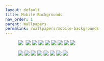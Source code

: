 ```yaml
---
layout: default
title: Mobile Backgrounds
nav_order: 1
parent: Wallpapers
permalink: /wallpapers/mobile-backgrounds
---
```


<div class="container">
  <div class="gallery">
    <figure class="gallery__item gallery__item--1">
      <a href="https://raw.githubusercontent.com/The-Back-Room/Wallpapers/refs/heads/main/mobile/Windows%2011/Windows%2011%20(1).png" target="_blank">
        <img src="https://raw.githubusercontent.com/The-Back-Room/Wallpapers/refs/heads/main/mobile/Windows%2011/Windows%2011%20(1).png" class="gallery__img"></a>
      <a href="https://raw.githubusercontent.com/The-Back-Room/Wallpapers/refs/heads/main/mobile/Windows%2011/Windows%2011%20(2).png" target="_blank">
        <img scr="https://raw.githubusercontent.com/The-Back-Room/Wallpapers/refs/heads/main/mobile/Windows%2011/Windows%2011%20(2).png" class="gallery__img"></a>
      <a href="https://raw.githubusercontent.com/The-Back-Room/Wallpapers/refs/heads/main/mobile/Windows%2011/Windows%2011%20(3).png" target="_blank">
        <img src="https://raw.githubusercontent.com/The-Back-Room/Wallpapers/refs/heads/main/mobile/Windows%2011/Windows%2011%20(3).png" class="gallery__img"></a>
      <a href="https://raw.githubusercontent.com/The-Back-Room/Wallpapers/refs/heads/main/mobile/Windows%2011/Windows%2011%20(4).png" target="_blank">
        <img src="https://raw.githubusercontent.com/The-Back-Room/Wallpapers/refs/heads/main/mobile/Windows%2011/Windows%2011%20(4).png" class="gallery__img"></a>
      <a href="https://raw.githubusercontent.com/The-Back-Room/Wallpapers/refs/heads/main/mobile/Windows%2011/Windows%2011%20(5).png" target="_blank">
        <img src="https://raw.githubusercontent.com/The-Back-Room/Wallpapers/refs/heads/main/mobile/Windows%2011/Windows%2011%20(5).png" class="gallery__img"></a>
      <a href="https://raw.githubusercontent.com/The-Back-Room/Wallpapers/refs/heads/main/mobile/Windows%2011/Windows%2011%20(6).png" target="_blank">
        <img src="https://raw.githubusercontent.com/The-Back-Room/Wallpapers/refs/heads/main/mobile/Windows%2011/Windows%2011%20(6).png" class="gallery__img"></a>
      <a href="https://raw.githubusercontent.com/The-Back-Room/Wallpapers/refs/heads/main/mobile/Windows%2011/Windows%2011%20(7).png" target="_blank">
        <img src="https://raw.githubusercontent.com/The-Back-Room/Wallpapers/refs/heads/main/mobile/Windows%2011/Windows%2011%20(7).png" class="gallery__img"></a>
      <a href="https://raw.githubusercontent.com/The-Back-Room/Wallpapers/refs/heads/main/mobile/Windows%2011/Windows%2011%20(8).png" target="_blank">
        <img src="https://raw.githubusercontent.com/The-Back-Room/Wallpapers/refs/heads/main/mobile/Windows%2011/Windows%2011%20(8).png" class="gallery__img"></a>
      <a href="https://raw.githubusercontent.com/The-Back-Room/Wallpapers/refs/heads/main/mobile/Windows%2011/Windows%2011%20(9).png" target="_blank">
        <img src="https://raw.githubusercontent.com/The-Back-Room/Wallpapers/refs/heads/main/mobile/Windows%2011/Windows%2011%20(9).png" class="gallery__img"></a>
      <a href="https://raw.githubusercontent.com/The-Back-Room/Wallpapers/refs/heads/main/mobile/Windows%2011/Windows%2011%20(10).png" target="_blank">
        <img src="https://raw.githubusercontent.com/The-Back-Room/Wallpapers/refs/heads/main/mobile/Windows%2011/Windows%2011%20(10).png" class="gallery__img"></a>
    </figure>
    <figure class="gallery__item gallery__item--2">
      <a href="https://raw.githubusercontent.com/The-Back-Room/Wallpapers/refs/heads/main/mobile/Windows%2011/Windows%2011%20(11).png" target="_blank">
        <img src="https://raw.githubusercontent.com/The-Back-Room/Wallpapers/refs/heads/main/mobile/Windows%2011/Windows%2011%20(11).png" class="gallery__img"></a>
      <a href="https://raw.githubusercontent.com/The-Back-Room/Wallpapers/refs/heads/main/mobile/Windows%2011/Windows%2011%20(12).png" target="_blank">
        <img src="https://raw.githubusercontent.com/The-Back-Room/Wallpapers/refs/heads/main/mobile/Windows%2011/Windows%2011%20(12).png" class="gallery__img"></a>
      <a href="https://raw.githubusercontent.com/The-Back-Room/Wallpapers/refs/heads/main/mobile/Windows%2011/Windows%2011%20(13).png" target="_blank">
        <img src="https://raw.githubusercontent.com/The-Back-Room/Wallpapers/refs/heads/main/mobile/Windows%2011/Windows%2011%20(13).png" class="gallery__img"></a>
      <a href="https://raw.githubusercontent.com/The-Back-Room/Wallpapers/refs/heads/main/mobile/Windows%2011/Windows%2011%20(14).png" target="_blank">
        <img src="https://raw.githubusercontent.com/The-Back-Room/Wallpapers/refs/heads/main/mobile/Windows%2011/Windows%2011%20(14).png" class="gallery__img"></a>
      <a href="https://raw.githubusercontent.com/The-Back-Room/Wallpapers/refs/heads/main/mobile/Windows%2011/Windows%2011%20(15).png" target="_blank">
        <img src="https://raw.githubusercontent.com/The-Back-Room/Wallpapers/refs/heads/main/mobile/Windows%2011/Windows%2011%20(15).png" class="gallery__img"></a>
      <a href="https://raw.githubusercontent.com/The-Back-Room/Wallpapers/refs/heads/main/mobile/Windows%2011/Windows%2011%20(16).png" target="_blank">
        <img src="https://raw.githubusercontent.com/The-Back-Room/Wallpapers/refs/heads/main/mobile/Windows%2011/Windows%2011%20(16).png" class="gallery__img"></a>
      <a href="https://raw.githubusercontent.com/The-Back-Room/Wallpapers/refs/heads/main/mobile/Windows%2011/Windows%2011%20(17).png" target="_blank">
        <img src="https://raw.githubusercontent.com/The-Back-Room/Wallpapers/refs/heads/main/mobile/Windows%2011/Windows%2011%20(17).png" class="gallery__img"></a>
      <a href="https://raw.githubusercontent.com/The-Back-Room/Wallpapers/refs/heads/main/mobile/Windows%2011/Windows%2011%20(18).png" target="_blank">
        <img src="https://raw.githubusercontent.com/The-Back-Room/Wallpapers/refs/heads/main/mobile/Windows%2011/Windows%2011%20(18).png" class="gallery__img"></a>
    </figure>
  </div>
</div>
